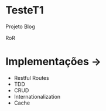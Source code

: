 # TesteT1

Projeto Blog

RoR

# Implementações ->
* Restful Routes
* TDD
* CRUD
* Internationalization
* Cache

